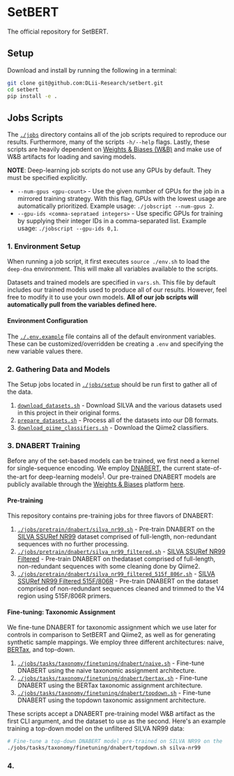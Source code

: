 # SetBERT

The official repository for SetBERT.


## Setup

Download and install by running the following in a terminal:

```bash
git clone git@github.com:DLii-Research/setbert.git
cd setbert
pip install -e .
```


## Jobs Scripts

The [`./jobs`](./jobs) directory contains all of the job scripts required to reproduce our results. Furthermore, many of the scripts `-h/--help` flags. Lastly, these scripts are heavily dependent on [Weights & Biases (W&B)](wandb.ai) and make use of W&B artifacts for loading and saving models.

**NOTE**: Deep-learning job scripts do not use any GPUs by default. They must be specified explicitly.

- `--num-gpus <gpu-count>` - Use the given number of GPUs for the job in a mirrored training strategy. With this flag, GPUs with the lowest usage are automatically prioritized. Example usage: `./jobscript --num-gpus 2`.
- `--gpu-ids <comma-seprataed integers>` - Use specific GPUs for training by supplying their integer IDs in a comma-separated list. Example usage: `./jobscript --gpu-ids 0,1`.


### 1. Environment Setup

When running a job script, it first executes `source ./env.sh` to load the `deep-dna` environment. This will make all variables available to the scripts.

Datasets and trained models are specified in `vars.sh`. This file by default includes our trained models used to produce all of our results. However, feel free to modify it to use your own models. **All of our job scripts will automatically pull from the variables defined here.**


#### Environment Configuration

The [`./.env.example`](./.env.example) file contains all of the default environment variables. These can be customized/overridden be creating a `.env` and specifying the new variable values there.


### 2. Gathering Data and Models

The Setup jobs located in [`./jobs/setup`](./jobs/setup) should be run first to gather all of the data.

1. [`download_datasets.sh`](./jobs/setup/download_datasets.sh) - Download SILVA and the various datasets used in this project in their original forms.
2. [`prepare_datasets.sh`](./jobs/setup/prepare_datasets.sh) - Process all of the datasets into our DB formats.
3. [`download_qiime_classifiers.sh`](./jobs/setup/download_qiime_classifiers.sh) - Download the Qiime2 classifiers.


### 3. DNABERT Training

Before any of the set-based models can be trained, we first need a kernel for single-sequence encoding. We employ [DNABERT](https://academic.oup.com/bioinformatics/article/37/15/2112/6128680), the current state-of-the-art for deep-learning models<sup>[1](https://academic.oup.com/nar/article/51/7/3017/7041952)</sup>. Our pre-trained DNABERT models are publicly available through the [Weights & Biases](wandb.ai) platform [here](https://wandb.ai/sirdavidludwig/registry/model?selectionPath=sirdavidludwig%2Fmodel-registry%2Fdnabert-pretrain-64d-150bp&view=versions).


#### Pre-training

This repository contains pre-training jobs for three flavors of DNABERT:

1. [`./jobs/pretrain/dnabert/silva_nr99.sh`](./jobs/pretrain/dnabert/silva_nr99.sh) - Pre-train DNABERT on the [SILVA SSURef NR99](https://www.arb-silva.de/no_cache/download/archive/release_138/Exports/) dataset comprised of full-length, non-redundant sequences with no further processing.
2. [`./jobs/pretrain/dnabert/silva_nr99_filtered.sh`](./jobs/pretrain/dnabert/silva_nr99_filtered.sh) - [SILVA SSURef NR99 Filtered](https://docs.qiime2.org/2023.9/data-resources/#silva-16s-18s-rrna) - Pre-train DNABERT on thedataset comprised of full-length, non-redundant sequences with some cleaning done by Qiime2.
3. [`./jobs/pretrain/dnabert/silva_nr99_filtered_515f_806r.sh`](./jobs/pretrain/dnabert/silva_nr99_filtered_515f_806r.sh) - [SILVA SSURef NR99 Filtered 515F/806R](https://docs.qiime2.org/2023.9/data-resources/#silva-16s-18s-rrna) - Pre-train DNABERT on the dataset comprised of non-redundant sequences cleaned and trimmed to the V4 region using 515F/806R primers.


#### Fine-tuning: Taxonomic Assignment

We fine-tune DNABERT for taxonomic assignment which we use later for controls in comparison to SetBERT and Qiime2, as well as for generating synthetic sample mappings. We employ three different architectures: naive, [BERTax](https://www.biorxiv.org/content/10.1101/2021.07.09.451778v1), and top-down.

1. [`./jobs/tasks/taxonomy/finetuning/dnabert/naive.sh`](`./jobs/tasks/taxonomy/finetuning/dnabert/naive.sh`) - Fine-tune DNABERT using the naive taxonomic assignment architecture.
2. [`./jobs/tasks/taxonomy/finetuning/dnabert/bertax.sh`](`./jobs/tasks/taxonomy/finetuning/dnabert/bertax.sh`) - Fine-tune DNABERT using the BERTax taxonomic assignment architecture.
3. [`./jobs/tasks/taxonomy/finetuning/dnabert/topdown.sh`](`./jobs/tasks/taxonomy/finetuning/dnabert/topdown.sh`) - Fine-tune DNABERT using the topdown taxonomic assignment architecture.

These scripts accept a DNABERT pre-training model W&B artifact as the first CLI argument, and the dataset to use as the second. Here's an example training a top-down model on the unfiltered SILVA NR99 data:

```bash
# Fine-tune a top-down DNABERT model pre-trained on SILVA NR99 on the
./jobs/tasks/taxonomy/finetuning/dnabert/topdown.sh silva-nr99
```


### 4.
